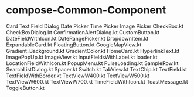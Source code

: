 # compose-Common-Component

Card
Text Field
Dialog
Date Picker
Time Picker
Image Picker
CheckBox.kt
CheckBoxDialog.kt
ConfirmationAlertDialog.kt
CustomButton.kt
DateFieldWIthIcon.kt
DateRangePicker.kt
DropdownItem.kt
ExpandableCard.kt
FloatingButton.kt
GoogleMapView.kt
Gradient_Background.kt
GradientColor.kt
HomeCard.kt
HyperlinkText.kt
ImagePopUp.kt
ImageView.kt
InputFieldsWithLabel.kt
loader.kt
LocationFieldWithIcon.kt
PopupMenu.kt
PulseLoading.kt
SampleRow.kt
SearchListDialog.kt
Spacer.kt
Switch.kt
TabView.kt
TextChip.kt
TextField.kt
TextFieldWithBorder.kt
TextViewW400.kt
TextViewW500.kt
TextViewW600.kt
TextViewW700.kt
TimeFieldWithIcon.kt
ToastMessage.kt
ToggleButton.kt
